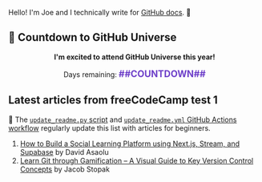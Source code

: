 Hello! I'm Joe and I technically write for <a href="https://docs.github.com">GitHub docs</a>. 🔮

## 🚀 Countdown to GitHub Universe

<div align="center">
  <b>I'm excited to attend GitHub Universe this year!</b>
  <p>Days remaining: <span id="countdown" style="font-size:1.3em; color:#6e40c9; font-weight:bold">##COUNTDOWN##</span></p>
</div>

## Latest articles from freeCodeCamp test 1
🤖 The [`update_readme.py` script](./update_readme.py) and [`update_readme.yml` GitHub Actions workflow](.github/workflows/update_readme.yml) regularly update this list with articles for beginners.

1. <a href='https://www.freecodecamp.org/news/how-to-build-a-social-learning-platform-using-nextjs-stream-and-supabase/'>How to Build a Social Learning Platform using Next.js, Stream, and Supabase</a> by David Asaolu
2. <a href='https://www.freecodecamp.org/news/learn-git-through-gamification/'>Learn Git through Gamification – A Visual Guide to Key Version Control Concepts</a> by Jacob Stopak
